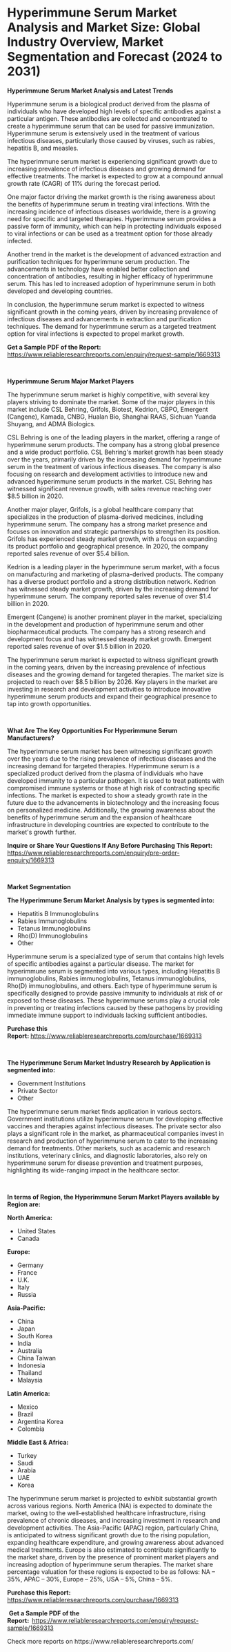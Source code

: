 <p><h1>Hyperimmune Serum Market Analysis and Market Size: Global Industry Overview, Market Segmentation and Forecast (2024 to 2031)</h1></p><p><strong>Hyperimmune Serum Market Analysis and Latest Trends</strong></p>
<p><p>Hyperimmune serum is a biological product derived from the plasma of individuals who have developed high levels of specific antibodies against a particular antigen. These antibodies are collected and concentrated to create a hyperimmune serum that can be used for passive immunization. Hyperimmune serum is extensively used in the treatment of various infectious diseases, particularly those caused by viruses, such as rabies, hepatitis B, and measles.</p><p>The hyperimmune serum market is experiencing significant growth due to increasing prevalence of infectious diseases and growing demand for effective treatments. The market is expected to grow at a compound annual growth rate (CAGR) of 11% during the forecast period.</p><p>One major factor driving the market growth is the rising awareness about the benefits of hyperimmune serum in treating viral infections. With the increasing incidence of infectious diseases worldwide, there is a growing need for specific and targeted therapies. Hyperimmune serum provides a passive form of immunity, which can help in protecting individuals exposed to viral infections or can be used as a treatment option for those already infected.</p><p>Another trend in the market is the development of advanced extraction and purification techniques for hyperimmune serum production. The advancements in technology have enabled better collection and concentration of antibodies, resulting in higher efficacy of hyperimmune serum. This has led to increased adoption of hyperimmune serum in both developed and developing countries.</p><p>In conclusion, the hyperimmune serum market is expected to witness significant growth in the coming years, driven by increasing prevalence of infectious diseases and advancements in extraction and purification techniques. The demand for hyperimmune serum as a targeted treatment option for viral infections is expected to propel market growth.</p></p>
<p><strong>Get a Sample PDF of the Report:&nbsp;</strong> <a href="https://www.reliableresearchreports.com/enquiry/request-sample/1669313">https://www.reliableresearchreports.com/enquiry/request-sample/1669313</a></p>
<p>&nbsp;</p>
<p><strong>Hyperimmune Serum Major Market Players</strong></p>
<p><p>The hyperimmune serum market is highly competitive, with several key players striving to dominate the market. Some of the major players in this market include CSL Behring, Grifols, Biotest, Kedrion, CBPO, Emergent (Cangene), Kamada, CNBG, Hualan Bio, Shanghai RAAS, Sichuan Yuanda Shuyang, and ADMA Biologics.</p><p>CSL Behring is one of the leading players in the market, offering a range of hyperimmune serum products. The company has a strong global presence and a wide product portfolio. CSL Behring's market growth has been steady over the years, primarily driven by the increasing demand for hyperimmune serum in the treatment of various infectious diseases. The company is also focusing on research and development activities to introduce new and advanced hyperimmune serum products in the market. CSL Behring has witnessed significant revenue growth, with sales revenue reaching over $8.5 billion in 2020.</p><p>Another major player, Grifols, is a global healthcare company that specializes in the production of plasma-derived medicines, including hyperimmune serum. The company has a strong market presence and focuses on innovation and strategic partnerships to strengthen its position. Grifols has experienced steady market growth, with a focus on expanding its product portfolio and geographical presence. In 2020, the company reported sales revenue of over $5.4 billion.</p><p>Kedrion is a leading player in the hyperimmune serum market, with a focus on manufacturing and marketing of plasma-derived products. The company has a diverse product portfolio and a strong distribution network. Kedrion has witnessed steady market growth, driven by the increasing demand for hyperimmune serum. The company reported sales revenue of over $1.4 billion in 2020.</p><p>Emergent (Cangene) is another prominent player in the market, specializing in the development and production of hyperimmune serum and other biopharmaceutical products. The company has a strong research and development focus and has witnessed steady market growth. Emergent reported sales revenue of over $1.5 billion in 2020.</p><p>The hyperimmune serum market is expected to witness significant growth in the coming years, driven by the increasing prevalence of infectious diseases and the growing demand for targeted therapies. The market size is projected to reach over $8.5 billion by 2026. Key players in the market are investing in research and development activities to introduce innovative hyperimmune serum products and expand their geographical presence to tap into growth opportunities.</p></p>
<p>&nbsp;</p>
<p><strong>What Are The Key Opportunities For Hyperimmune Serum Manufacturers?</strong></p>
<p><p>The hyperimmune serum market has been witnessing significant growth over the years due to the rising prevalence of infectious diseases and the increasing demand for targeted therapies. Hyperimmune serum is a specialized product derived from the plasma of individuals who have developed immunity to a particular pathogen. It is used to treat patients with compromised immune systems or those at high risk of contracting specific infections. The market is expected to show a steady growth rate in the future due to the advancements in biotechnology and the increasing focus on personalized medicine. Additionally, the growing awareness about the benefits of hyperimmune serum and the expansion of healthcare infrastructure in developing countries are expected to contribute to the market's growth further.</p></p>
<p><strong>Inquire or Share Your Questions If Any Before Purchasing This Report:</strong> <a href="https://www.reliableresearchreports.com/enquiry/pre-order-enquiry/1669313">https://www.reliableresearchreports.com/enquiry/pre-order-enquiry/1669313</a></p>
<p>&nbsp;</p>
<p><strong>Market Segmentation</strong></p>
<p><strong>The Hyperimmune Serum Market Analysis by types is segmented into:</strong></p>
<p><ul><li>Hepatitis B Immunoglobulins</li><li>Rabies Immunoglobulins</li><li>Tetanus Immunoglobulins</li><li>Rho(D) Immunoglobulins</li><li>Other</li></ul></p>
<p><p>Hyperimmune serum is a specialized type of serum that contains high levels of specific antibodies against a particular disease. The market for hyperimmune serum is segmented into various types, including Hepatitis B immunoglobulins, Rabies immunoglobulins, Tetanus immunoglobulins, Rho(D) immunoglobulins, and others. Each type of hyperimmune serum is specifically designed to provide passive immunity to individuals at risk of or exposed to these diseases. These hyperimmune serums play a crucial role in preventing or treating infections caused by these pathogens by providing immediate immune support to individuals lacking sufficient antibodies.</p></p>
<p><strong>Purchase this Report:&nbsp;</strong><a href="https://www.reliableresearchreports.com/purchase/1669313">https://www.reliableresearchreports.com/purchase/1669313</a></p>
<p>&nbsp;</p>
<p><strong>The Hyperimmune Serum Market Industry Research by Application is segmented into:</strong></p>
<p><ul><li>Government Institutions</li><li>Private Sector</li><li>Other</li></ul></p>
<p><p>The hyperimmune serum market finds application in various sectors. Government institutions utilize hyperimmune serum for developing effective vaccines and therapies against infectious diseases. The private sector also plays a significant role in the market, as pharmaceutical companies invest in research and production of hyperimmune serum to cater to the increasing demand for treatments. Other markets, such as academic and research institutions, veterinary clinics, and diagnostic laboratories, also rely on hyperimmune serum for disease prevention and treatment purposes, highlighting its wide-ranging impact in the healthcare sector.</p></p>
<p>&nbsp;</p>
<p><strong>In terms of Region, the Hyperimmune Serum Market Players available by Region are:</strong></p>
<p>
    <p> <strong> North America: </strong>
        <ul>
            <li>United States</li>
            <li>Canada</li>
        </ul>
        </p> 
    <p> <strong> Europe: </strong>
        <ul>
            <li>Germany</li>
            <li>France</li>
            <li>U.K.</li>
            <li>Italy</li>
            <li>Russia</li>
        </ul>
        </p> 
    <p> <strong> Asia-Pacific: </strong>
        <ul>
            <li>China</li>
            <li>Japan</li>
            <li>South Korea</li>
            <li>India</li>
            <li>Australia</li>
            <li>China Taiwan</li>
            <li>Indonesia</li>
            <li>Thailand</li>
            <li>Malaysia</li>
        </ul>
        </p> 
    <p> <strong> Latin America: </strong>
        <ul>
            <li>Mexico</li>
            <li>Brazil</li>
            <li>Argentina Korea</li>
            <li>Colombia</li>
        </ul>
        </p> 
    <p> <strong> Middle East & Africa: </strong>
        <ul>
            <li>Turkey</li>
            <li>Saudi</li>
            <li>Arabia</li>
            <li>UAE</li>
            <li>Korea</li>
        </ul>
    </p>
    </p>
<p><p>The hyperimmune serum market is projected to exhibit substantial growth across various regions. North America (NA) is expected to dominate the market, owing to the well-established healthcare infrastructure, rising prevalence of chronic diseases, and increasing investment in research and development activities. The Asia-Pacific (APAC) region, particularly China, is anticipated to witness significant growth due to the rising population, expanding healthcare expenditure, and growing awareness about advanced medical treatments. Europe is also estimated to contribute significantly to the market share, driven by the presence of prominent market players and increasing adoption of hyperimmune serum therapies. The market share percentage valuation for these regions is expected to be as follows: NA – 35%, APAC – 30%, Europe – 25%, USA – 5%, China – 5%.</p></p>
<p><strong>Purchase this Report: </strong><a href="https://www.reliableresearchreports.com/purchase/1669313">https://www.reliableresearchreports.com/purchase/1669313</a></p>
<p>&nbsp;<strong>Get a Sample PDF of the Report:&nbsp;&nbsp;</strong><a href="https://www.reliableresearchreports.com/enquiry/request-sample/1669313">https://www.reliableresearchreports.com/enquiry/request-sample/1669313</a></p>
<p><strong></strong></p>
<p>Check more reports on https://www.reliableresearchreports.com/</p>